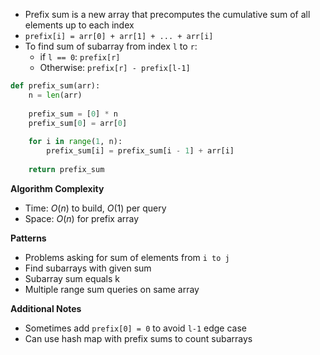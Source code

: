 - Prefix sum is a new array that precomputes the cumulative sum of all elements up to each index
- `prefix[i] = arr[0] + arr[1] + ... + arr[i]`
- To find sum of subarray from index `l` to `r`: 
	- if `l == 0`: `prefix[r]`
	- Otherwise: `prefix[r] - prefix[l-1]`

```Python
def prefix_sum(arr):
	n = len(arr)
	
	prefix_sum = [0] * n
	prefix_sum[0] = arr[0]
	
	for i in range(1, n):
		prefix_sum[i] = prefix_sum[i - 1] + arr[i]
	
	return prefix_sum
```

**Algorithm Complexity**
- Time: $O(n)$ to build, $O(1)$ per query
- Space: $O(n)$ for prefix array

**Patterns**
- Problems asking for sum of elements from `i to j`
- Find subarrays with given sum
- Subarray sum equals k
- Multiple range sum queries on same array

**Additional Notes**
- Sometimes add `prefix[0] = 0` to avoid `l-1` edge case
- Can use hash map with prefix sums to count subarrays